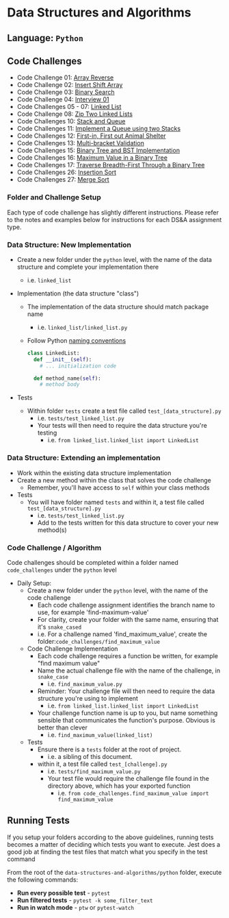 # Data Structures and Algorithms

## Language: `Python`

## Code Challenges

+ Code Challenge 01: [Array Reverse](code_challenges/array_reverse/README.md)
+ Code Challenge 02: [Insert Shift Array](https://github.com/micgreene/data-structures-and-algorithms/blob/master/python/code_challenges/array_insert_shift/README.md)
+ Code Challenge 03: [Binary Search](https://github.com/micgreene/data-structures-and-algorithms/blob/master/python/code_challenges/binary-search/README.md)
+ Code Challenge 04: [Interview 01](https://github.com/micgreene/data-structures-and-algorithms/blob/master/python/code_challenges/fib-seq/README.md)
+ Code Challenges 05 - 07: [Linked List](https://github.com/micgreene/data-structures-and-algorithms/blob/master/python/code_challenges/linked-list/README.md)
+ Code Challenge 08: [Zip Two Linked Lists](https://github.com/micgreene/data-structures-and-algorithms/blob/master/python/code_challenges/linked-list-zip/README.md)
+ Code Challenges 10: [Stack and Queue](https://github.com/micgreene/data-structures-and-algorithms/blob/master/python/code_challenges/stack_and_queue/README.md)
+ Code Challenges 11: [Implement a Queue using two Stacks](https://github.com/micgreene/data-structures-and-algorithms/blob/master/python/code_challenges/stack_queue_pseudo/README.md)
+ Code Challenges 12: [First-in, First out Animal Shelter](https://github.com/micgreene/data-structures-and-algorithms/blob/master/python/code_challenges/stack_queue_animal_shelter/README.md)
+ Code Challenges 13: [Multi-bracket Validation](https://github.com/micgreene/data-structures-and-algorithms/blob/master/python/code_challenges/stack_queue_bracket/README.md)
+ Code Challenges 15: [Binary Tree and BST Implementation](https://github.com/micgreene/data-structures-and-algorithms/blob/master/python/code_challenges/trees/README.md)
+ Code Challenges 16: [Maximum Value in a Binary Tree](https://github.com/micgreene/data-structures-and-algorithms/blob/master/python/code_challenges/trees/README.md)
+ Code Challenges 17: [Traverse Breadth-First Through a Binary Tree](https://github.com/micgreene/data-structures-and-algorithms/blob/master/python/code_challenges/tree_breadth_first/README.md)
+ Code Challenges 26: [Insertion Sort](https://github.com/micgreene/data-structures-and-algorithms/blob/master/python/code_challenges/insertion_sort/README.md)
+ Code Challenges 27: [Merge Sort](https://github.com/micgreene/data-structures-and-algorithms/blob/master/python/code_challenges/merge_sort/README.md)

### Folder and Challenge Setup

Each type of code challenge has slightly different instructions. Please refer to the notes and examples below for instructions for each DS&A assignment type.

### Data Structure: New Implementation

- Create a new folder under the `python` level, with the name of the data structure and complete your implementation there
  - i.e. `linked_list`
- Implementation (the data structure "class")
  - The implementation of the data structure should match package name
    - i.e. `linked_list/linked_list.py`
  - Follow Python [naming conventions](https://www.python.org/dev/peps/pep-0008/#naming-conventions)

    ```python
    class LinkedList:
      def __init__(self):
        # ... initialization code

      def method_name(self):
        # method body
    ```

- Tests
  - Within folder `tests` create a test file called `test_[data_structure].py`
    - i.e. `tests/test_linked_list.py`
    - Your tests will then need to require the data structure you're testing
      - i.e. `from linked_list.linked_list import LinkedList`

### Data Structure: Extending an implementation

- Work within the existing data structure implementation
- Create a new method within the class that solves the code challenge
  - Remember, you'll have access to `self` within your class methods
- Tests
  - You will have folder named `tests` and within it, a test file called `test_[data_structure].py`
    - i.e. `tests/test_linked_list.py`
    - Add to the tests written for this data structure to cover your new method(s)

### Code Challenge / Algorithm

Code challenges should be completed within a folder named `code_challenges` under the `python` level

- Daily Setup:
  - Create a new folder under the `python` level, with the name of the code challenge
    - Each code challenge assignment identifies the branch name to use, for example 'find-maximum-value'
    - For clarity, create your folder with the same name, ensuring that it's `snake_cased`
    - i.e. For a challenge named 'find_maximum_value', create the folder:`code_challenges/find_maximum_value`
  - Code Challenge Implementation
    - Each code challenge requires a function be written, for example "find maximum value"
    - Name the actual challenge file with the name of the challenge, in `snake_case`
      - i.e. `find_maximum_value.py`
    - Reminder: Your challenge file will then need to require the data structure you're using to implement
      - i.e. `from linked_list.linked_list import LinkedList`
    - Your challenge function name is up to you, but name something sensible that communicates the function's purpose. Obvious is better than clever
      - i.e. `find_maximum_value(linked_list)`
  - Tests
    - Ensure there is a `tests` folder at the root of project.
      - i.e. a sibling of this document.
    - within it, a test file called `test_[challenge].py`
      - i.e. `tests/find_maximum_value.py`
      - Your test file would require the challenge file found in the directory above, which has your exported function
        - i.e. `from code_challenges.find_maximum_value import find_maximum_value`

## Running Tests

If you setup your folders according to the above guidelines, running tests becomes a matter of deciding which tests you want to execute.  Jest does a good job at finding the test files that match what you specify in the test command

From the root of the `data-structures-and-algorithms/python` folder, execute the following commands:

- **Run every possible test** - `pytest`
- **Run filtered tests** - `pytest -k some_filter_text`
- **Run in watch mode** - `ptw` or `pytest-watch`
